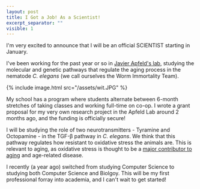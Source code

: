 ```yaml
---
layout: post
title: I Got a Job! As a Scientist!
excerpt_separator: ""
visible: 1
---
```


I'm very excited to announce that I will be an official SCIENTIST starting in January.

I've been working for the past year or so in [Javier Apfeld's lab](http://apfeldlab.strikingly.com/), studying the molecular and genetic pathways that regulate the aging process in the nematode *C. elegans* (we call ourselves the Worm Immortality Team).

{% include image.html src="/assets/wit.JPG" %}

My school has a program where students alternate between 6-month stretches of taking classes and working full-time on co-op. I wrote a grant proposal for my very own research project in the Apfeld Lab around 2 months ago, and the funding is officially secure!

I will be studying the role of two neurotransmitters - Tyramine and Octopamine - in the TGF-β pathway in *C. elegans*. We think that this pathway regulates how resistant to oxidative stress the animals are. This is relevant to aging, as oxidative stress is thought to be a [major contributor to aging](https://en.wikipedia.org/wiki/Free-radical_theory_of_aging) and age-related disease.

I recently (a year ago) switched from studying Computer Science to studying both Computer Science and Biolgoy. This will be my first professional forray into academia, and I can't wait to get started!
